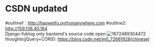 # CSDN updated
#outline1：http://haoweifu.pythonanywhere.com
#outline2: http://159.138.40.184  
Django-fublog only backend's source code open
![1672489304472](https://user-images.githubusercontent.com/115386399/210136585-deb855d4-c04b-43f8-94d6-00bada28d389.jpg)
<br>
thoughts(jQuery+CORS): https://blog.csdn.net/m0_72661928(chinese)
